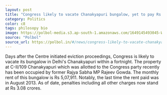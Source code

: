 ```yaml
---
layout: post
title: "Congress likely to vacate Chanakyapuri bungalow, yet to pay Rs 3.08 cr dues"
category: Politics
color: c8
tags: philosopy bio
image: https://polbol-media.s3.ap-south-1.amazonaws.com/1649145493045-WhatsApp%20Image%202022-04-03%20at%2010.21.10%20PM.jpeg
source: "Polbol"
source_url: https://polbol.in/#/news/congress-likely-to-vacate-chanakyapuri-bungalow-yet-to-pay-rs-308-cr-dues/624bf69ebc06767c574f4073
---
```


Days after the Centre initiated eviction proceedings, Congress is likely to vacate its bungalow in Delhi's Chanakyapuri within a fortnight. The property at C-II/109 Chanakyapuri which was allotted to the Congress party recently has been occupied by former Rajya Sabha MP Rajeev Gowda. The monthly rent of this bungalow is Rs 5,07,911. Notably, the last time the rent paid was in August 2013. As of date, penalties including all other charges now stand at Rs 3.08 crores.
